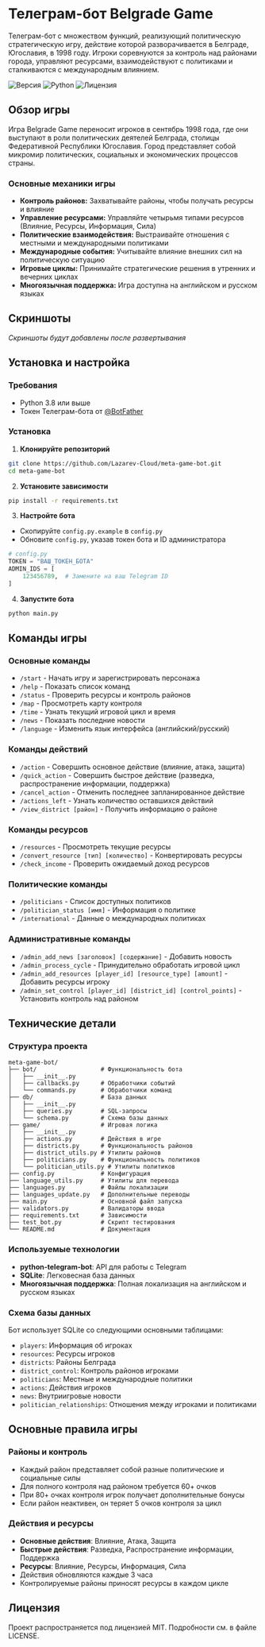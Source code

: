 # Телеграм-бот Belgrade Game

Телеграм-бот с множеством функций, реализующий политическую стратегическую игру, действие которой разворачивается в Белграде, Югославия, в 1998 году. Игроки соревнуются за контроль над районами города, управляют ресурсами, взаимодействуют с политиками и сталкиваются с международным влиянием.

![Версия](https://img.shields.io/badge/version-1.0.0-blue)
![Python](https://img.shields.io/badge/python-3.8%2B-green)
![Лицензия](https://img.shields.io/badge/license-MIT-orange)

## Обзор игры

Игра Belgrade Game переносит игроков в сентябрь 1998 года, где они выступают в роли политических деятелей Белграда, столицы Федеративной Республики Югославия. Город представляет собой микромир политических, социальных и экономических процессов страны.

### Основные механики игры

- **Контроль районов:** Захватывайте районы, чтобы получать ресурсы и влияние
- **Управление ресурсами:** Управляйте четырьмя типами ресурсов (Влияние, Ресурсы, Информация, Сила)
- **Политические взаимодействия:** Выстраивайте отношения с местными и международными политиками
- **Международные события:** Учитывайте влияние внешних сил на политическую ситуацию
- **Игровые циклы:** Принимайте стратегические решения в утренних и вечерних циклах
- **Многоязычная поддержка:** Игра доступна на английском и русском языках

## Скриншоты

*Скриншоты будут добавлены после развертывания*

## Установка и настройка

### Требования

- Python 3.8 или выше
- Токен Телеграм-бота от [@BotFather](https://t.me/BotFather)

### Установка

1. **Клонируйте репозиторий**

```bash
git clone https://github.com/Lazarev-Cloud/meta-game-bot.git
cd meta-game-bot
```

2. **Установите зависимости**

```bash
pip install -r requirements.txt
```

3. **Настройте бота**

- Скопируйте `config.py.example` в `config.py`
- Обновите `config.py`, указав токен бота и ID администратора

```python
# config.py
TOKEN = "ВАШ_ТОКЕН_БОТА"
ADMIN_IDS = [
    123456789,  # Замените на ваш Telegram ID
]
```

4. **Запустите бота**

```bash
python main.py
```

## Команды игры

### Основные команды

- `/start` - Начать игру и зарегистрировать персонажа
- `/help` - Показать список команд
- `/status` - Проверить ресурсы и контроль районов
- `/map` - Просмотреть карту контроля
- `/time` - Узнать текущий игровой цикл и время
- `/news` - Показать последние новости
- `/language` - Изменить язык интерфейса (английский/русский)

### Команды действий

- `/action` - Совершить основное действие (влияние, атака, защита)
- `/quick_action` - Совершить быстрое действие (разведка, распространение информации, поддержка)
- `/cancel_action` - Отменить последнее запланированное действие
- `/actions_left` - Узнать количество оставшихся действий
- `/view_district [район]` - Получить информацию о районе

### Команды ресурсов

- `/resources` - Просмотреть текущие ресурсы
- `/convert_resource [тип] [количество]` - Конвертировать ресурсы
- `/check_income` - Проверить ожидаемый доход ресурсов

### Политические команды

- `/politicians` - Список доступных политиков
- `/politician_status [имя]` - Информация о политике
- `/international` - Данные о международных политиках

### Административные команды

- `/admin_add_news [заголовок] [содержание]` - Добавить новость
- `/admin_process_cycle` - Принудительно обработать игровой цикл
- `/admin_add_resources [player_id] [resource_type] [amount]` - Добавить ресурсы игроку
- `/admin_set_control [player_id] [district_id] [control_points]` - Установить контроль над районом

## Технические детали

### Структура проекта

```
meta-game-bot/
├── bot/                  # Функциональность бота
│   ├── __init__.py
│   ├── callbacks.py      # Обработчики событий
│   └── commands.py       # Обработчики команд
├── db/                   # База данных
│   ├── __init__.py
│   ├── queries.py        # SQL-запросы
│   └── schema.py         # Схема базы данных
├── game/                 # Игровая логика
│   ├── __init__.py
│   ├── actions.py        # Действия в игре
│   ├── districts.py      # Функциональность районов
│   ├── district_utils.py # Утилиты районов
│   ├── politicians.py    # Функциональность политиков
│   └── politician_utils.py # Утилиты политиков
├── config.py             # Конфигурация
├── language_utils.py     # Утилиты для перевода
├── languages.py          # Файлы локализации
├── languages_update.py   # Дополнительные переводы
├── main.py               # Основной файл запуска
├── validators.py         # Валидаторы ввода
├── requirements.txt      # Зависимости
├── test_bot.py           # Скрипт тестирования
└── README.md             # Документация
```

### Используемые технологии

- **python-telegram-bot**: API для работы с Telegram
- **SQLite**: Легковесная база данных
- **Многоязычная поддержка**: Полная локализация на английском и русском языках

### Схема базы данных

Бот использует SQLite со следующими основными таблицами:

- `players`: Информация об игроках
- `resources`: Ресурсы игроков
- `districts`: Районы Белграда
- `district_control`: Контроль районов игроками
- `politicians`: Местные и международные политики
- `actions`: Действия игроков
- `news`: Внутриигровые новости
- `politician_relationships`: Отношения между игроками и политиками

## Основные правила игры

### Районы и контроль

- Каждый район представляет собой разные политические и социальные силы
- Для полного контроля над районом требуется 60+ очков
- При 80+ очках контроля игрок получает дополнительные бонусы
- Если район неактивен, он теряет 5 очков контроля за цикл

### Действия и ресурсы

- **Основные действия**: Влияние, Атака, Защита
- **Быстрые действия**: Разведка, Распространение информации, Поддержка
- **Ресурсы**: Влияние, Ресурсы, Информация, Сила
- Действия обновляются каждые 3 часа
- Контролируемые районы приносят ресурсы в каждом цикле

## Лицензия

Проект распространяется под лицензией MIT. Подробности см. в файле LICENSE.


